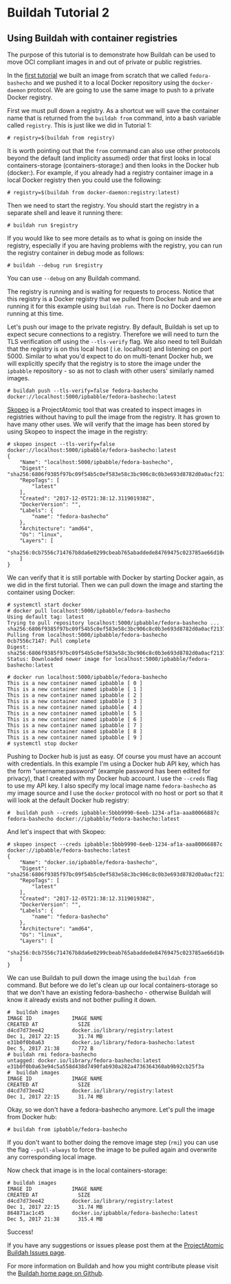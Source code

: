 # Buildah Tutorial 2
## Using Buildah with container registries

The purpose of this tutorial is to demonstrate how Buildah can be used to move OCI compliant images in and out of private or public registries. 

In the [first tutorial](https://github.com/projectatomic/buildah/blob/master/docs/tutorials/01-intro.md) we built an image from scratch that we called `fedora-bashecho` and we pushed it to a local Docker repository using the `docker-daemon` protocol. We are going to use the same image to push to a private Docker registry.

First we must pull down a registry. As a shortcut we will save the container name that is returned from the `buildah from` command, into a bash variable called `registry`. This is just like we did in Tutorial 1:

    # registry=$(buildah from registry)

It is worth pointing out that the `from` command can also use other protocols beyond the default (and implicity assumed) order that first looks in local containers-storage (containers-storage:) and then looks in the Docker hub (docker:). For example, if you already had a registry container image in a local Docker registry then you could use the following:

    # registry=$(buildah from docker-daemon:registry:latest)

Then we need to start the registry. You should start the registry in a separate shell and leave it running there:

    # buildah run $registry
    
If you would like to see more details as to what is going on inside the registry, especially if you are having problems with the registry, you can run the registry container in debug mode as follows:

    # buildah --debug run $registry

You can use `--debug` on any Buildah command. 

The registry is running and is waiting for requests to process. Notice that this registry is a Docker registry that we pulled from Docker hub and we are running it for this example using `buildah run`. There is no Docker daemon running at this time.

Let's push our image to the private registry. By default, Buildah is set up to expect secure connections to a registry. Therefore we will need to turn the TLS verification off using the `--tls-verify` flag. We also need to tell Buildah that the registry is on this local host ( i.e. localhost) and listening on port 5000. Similar to  what you'd expect to do on multi-tenant Docker hub, we will explicitly specify that the registry is to store the image under the `ipbabble` repository - so as not to clash with other users' similarly named images.

    # buildah push --tls-verify=false fedora-bashecho docker://localhost:5000/ipbabble/fedora-bashecho:latest

[Skopeo](https://github.com/projectatomic/skopeo) is a ProjectAtomic tool that was created to inspect images in registries without having to pull the image from the registry. It has grown to have many other uses. We will verify that the image has been stored by using Skopeo to inspect the image in the registry:
 
    # skopeo inspect --tls-verify=false docker://localhost:5000/ipbabble/fedora-bashecho:latest
    {
        "Name": "localhost:5000/ipbabble/fedora-bashecho",
        "Digest": "sha256:6806f9385f97bc09f54b5c0ef583e58c3bc906c8c0b3e693d8782d0a0acf2137",
        "RepoTags": [
            "latest"
        ],
        "Created": "2017-12-05T21:38:12.311901938Z",
        "DockerVersion": "",
        "Labels": {
            "name": "fedora-bashecho"
        },
        "Architecture": "amd64",
        "Os": "linux",
        "Layers": [
            "sha256:0cb7556c714767b8da6e0299cbeab765abaddede84769475c023785ae66d10ca"
        ]
    }

We can verify that it is still portable with Docker by starting Docker again, as we did in the first tutorial. Then we can pull down the image and starting the container using Docker:

    # systemctl start docker
    # docker pull localhost:5000/ipbabble/fedora-bashecho
    Using default tag: latest
    Trying to pull repository localhost:5000/ipbabble/fedora-bashecho ... 
    sha256:6806f9385f97bc09f54b5c0ef583e58c3bc906c8c0b3e693d8782d0a0acf2137: Pulling from localhost:5000/ipbabble/fedora-bashecho
    0cb7556c7147: Pull complete 
    Digest: sha256:6806f9385f97bc09f54b5c0ef583e58c3bc906c8c0b3e693d8782d0a0acf2137
    Status: Downloaded newer image for localhost:5000/ipbabble/fedora-bashecho:latest

    # docker run localhost:5000/ipbabble/fedora-bashecho
    This is a new container named ipbabble [ 0 ]
    This is a new container named ipbabble [ 1 ]
    This is a new container named ipbabble [ 2 ]
    This is a new container named ipbabble [ 3 ]
    This is a new container named ipbabble [ 4 ]
    This is a new container named ipbabble [ 5 ]
    This is a new container named ipbabble [ 6 ]
    This is a new container named ipbabble [ 7 ]
    This is a new container named ipbabble [ 8 ]
    This is a new container named ipbabble [ 9 ]
    # systemctl stop docker

Pushing to Docker hub is just as easy. Of course you must have an account with credentials. In this example I'm using a Docker hub API key, which has the form "username:password" (example password has been edited for privacy), that I created with my Docker hub account. I use the `--creds` flag to use my API key. I also specify my local image name `fedora-bashecho` as my image source and I use the `docker` protocol with no host or port so that it will look at the default Docker hub registry:

    #  buildah push --creds ipbabble:5bbb9990-6eeb-1234-af1a-aaa80066887c fedora-bashecho docker://ipbabble/fedora-bashecho:latest

And let's inspect that with Skopeo:

    # skopeo inspect --creds ipbabble:5bbb9990-6eeb-1234-af1a-aaa80066887c docker://ipbabble/fedora-bashecho:latest
    {
        "Name": "docker.io/ipbabble/fedora-bashecho",
        "Digest": "sha256:6806f9385f97bc09f54b5c0ef583e58c3bc906c8c0b3e693d8782d0a0acf2137",
        "RepoTags": [
            "latest"
        ],
        "Created": "2017-12-05T21:38:12.311901938Z",
        "DockerVersion": "",
        "Labels": {
            "name": "fedora-bashecho"
        },
        "Architecture": "amd64",
        "Os": "linux",
        "Layers": [
            "sha256:0cb7556c714767b8da6e0299cbeab765abaddede84769475c023785ae66d10ca"
        ]
    }

We can use Buildah to pull down the image using the `buildah from` command. But before we do let's clean up our local containers-storage so that we don't have an existing fedora-bashecho - otherwise Buildah will know it already exists and not bother pulling it down.

    #  buildah images 
    IMAGE ID             IMAGE NAME                                               CREATED AT             SIZE
    d4cd7d73ee42         docker.io/library/registry:latest                        Dec 1, 2017 22:15      31.74 MB
    e31b0f0b0a63         docker.io/library/fedora-bashecho:latest                 Dec 5, 2017 21:38      772 B
    # buildah rmi fedora-bashecho
    untagged: docker.io/library/fedora-bashecho:latest
    e31b0f0b0a63e94c5a558d438d7490fab930a282a4736364360ab9b92cb25f3a
    #  buildah images 
    IMAGE ID             IMAGE NAME                                               CREATED AT             SIZE
    d4cd7d73ee42         docker.io/library/registry:latest                        Dec 1, 2017 22:15      31.74 MB

Okay, so we don't have a fedora-bashecho anymore. Let's pull the image from Docker hub:

    # buildah from ipbabble/fedora-bashecho 

If you don't want to bother doing the remove image step (`rmi`) you can use the flag `--pull-always` to force the image to be pulled again and overwrite any corresponding local image.

Now check that image is in the local containers-storage:

    # buildah images
    IMAGE ID             IMAGE NAME                                               CREATED AT             SIZE
    d4cd7d73ee42         docker.io/library/registry:latest                        Dec 1, 2017 22:15      31.74 MB
    864871ac1c45         docker.io/ipbabble/fedora-bashecho:latest                Dec 5, 2017 21:38      315.4 MB
    
Success!

If you have any suggestions or issues please post them at the [ProjectAtomic Buildah Issues page](https://github.com/projectatomic/buildah/issues).

For more information on Buildah and how you might contribute please visit the [Buildah home page on Github](https://github.com/projectatomic/buildah).
